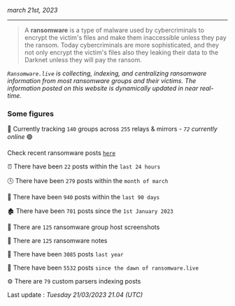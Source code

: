 _march 21st, 2023_

---

> A **ransomware** is a type of malware used by cybercriminals to encrypt the victim's files and make them inaccessible unless they pay the ransom. Today cybercriminals are more sophisticated, and they not only encrypt the victim's files also they leaking their data to the Darknet unless they will pay the ransom.


_`Ransomware.live` is collecting, indexing, and centralizing ransomware information from most ransomware groups and their victims. The information posted on this website is dynamically updated in near real-time._

### Some figures 

🔎 Currently tracking `140` groups across `255` relays & mirrors - _`72` currently online_ 🟢

Check recent ransomware posts [`here`](recentposts.md)


⏰ There have been `22` posts within the `last 24 hours`

🕓 There have been `279` posts within the `month of march`

📅 There have been `940` posts within the `last 90 days`

🏚 There have been `701` posts since the `1st January 2023`

📸 There are `125` ransomware group host screenshots

📝 There are `125` ransomware notes

🚀 There have been `3085` posts `last year`

🐣 There have been `5532` posts `since the dawn of ransomware.live`

⚙️ There are `79` custom parsers indexing posts



Last update : _Tuesday 21/03/2023 21.04 (UTC)_

